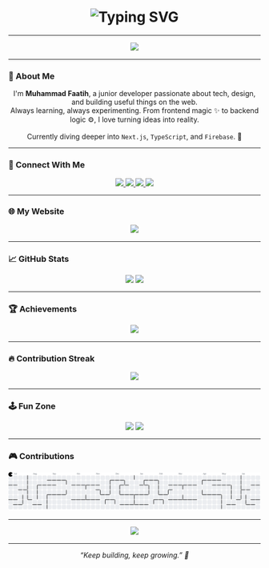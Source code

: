 <h1 align="center">
  <img src="https://readme-typing-svg.herokuapp.com?font=Fira+Code&duration=2000&pause=1000&center=true&vCenter=true&width=500&lines=Hey+%F0%9F%91%8B+I'm+M.+Faatih!;Junior+Web+Developer;Tech+Enthusiast+%F0%9F%94%A5;Always+Learning+New+Things" alt="Typing SVG" />
</h1>

---

<div align="center">
  <img src="https://skillicons.dev/icons?i=ts,nextjs,tailwind,react,html,css,bootstrap,github,nodejs,mongodb,firebase" height="60" />
</div>

---

### 👋 About Me

<p align="center">
  I'm <strong>Muhammad Faatih</strong>, a junior developer passionate about tech, design, and building useful things on the web. <br>
  Always learning, always experimenting. From frontend magic ✨ to backend logic ⚙️, I love turning ideas into reality.<br><br>
  Currently diving deeper into <code>Next.js</code>, <code>TypeScript</code>, and <code>Firebase</code>. 🚀
</p>

---

### 🔗 Connect With Me

<p align="center">
  <a href="https://linkedin.com/in/your-link" target="_blank">
    <img src="https://img.shields.io/badge/LinkedIn-0077B5?style=for-the-badge&logo=linkedin&logoColor=white" />
  </a>
  <a href="https://discordapp.com/users/your-id" target="_blank">
    <img src="https://img.shields.io/badge/Discord-7289DA?style=for-the-badge&logo=discord&logoColor=white" />
  </a>
  <a href="https://facebook.com/your-link" target="_blank">
    <img src="https://img.shields.io/badge/Facebook-1877F2?style=for-the-badge&logo=facebook&logoColor=white" />
  </a>
  <a href="https://instagram.com/your-link" target="_blank">
    <img src="https://img.shields.io/badge/Instagram-E4405F?style=for-the-badge&logo=instagram&logoColor=white" />
  </a>
</p>

---

### 🌐 My Website

<p align="center">
  <a href="https://mfaatihc.is-a.dev/" target="_blank">
    <img src="https://img.shields.io/badge/Visit%20My%20Website-mfaatihc.is--a.dev-1f1f1f?style=for-the-badge&logo=google-chrome&logoColor=white" />
  </a>
</p>

---

### 📈 GitHub Stats

<div align="center">
  <img src="https://github-readme-stats.vercel.app/api?username=Xfryy&show_icons=true&theme=radical" height="150" />
  <img src="https://github-readme-stats.vercel.app/api/top-langs/?username=Xfryy&layout=compact&theme=radical" height="150" />
</div>

---

### 🏆 Achievements

<p align="center">
  <img src="https://github-profile-trophy.vercel.app/?username=Xfryy&theme=radical&margin-w=10&no-frame=true" />
</p>

---

### 🔥 Contribution Streak

<p align="center">
  <img src="https://streak-stats.demolab.com?user=Xfryy&theme=radical&hide_border=false" />
</p>

---

### 🕹️ Fun Zone

<p align="center">
  <img src="https://media.tenor.com/QG3DI3swR4oAAAAi/hu-tao.gif" height="200" />
  <img src="https://media.tenor.com/hmYVvHn6-McAAAAi/genshin-impact-hu-tao.gif" height="200" />
</p>

---

### 🎮 Contributions

<picture>
  <source media="(prefers-color-scheme: dark)" srcset="https://raw.githubusercontent.com/Xfryy/Xfryy/output/pacman-contribution-graph-dark.svg">
  <source media="(prefers-color-scheme: light)" srcset="https://raw.githubusercontent.com/Xfryy/Xfryy/output/pacman-contribution-graph.svg">
  <img alt="pacman contribution graph" src="https://raw.githubusercontent.com/Xfryy/Xfryy/output/pacman-contribution-graph.svg">
</picture>

---

<p align="center">
  <img src="https://profile-counter.glitch.me/Xfryy/count.svg?" />
</p>

---

<p align="center"><i>“Keep building, keep growing.” 🚀</i></p>
